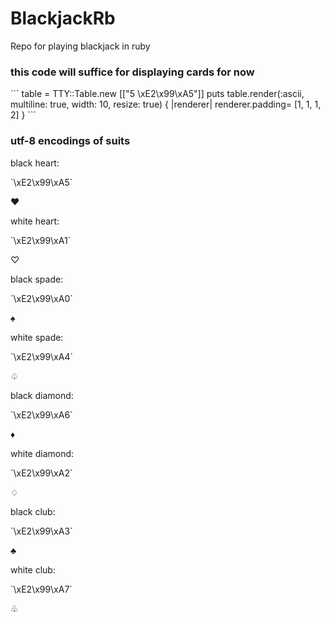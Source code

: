 BlackjackRb
===========

Repo for playing blackjack in ruby

<h3>this code will suffice for displaying cards for now</h3>
```
table = TTY::Table.new [["5 \xE2\x99\xA5"]]
puts table.render(:ascii, multiline: true, width: 10, resize: true) { |renderer| renderer.padding= [1, 1, 1, 2] }
```

<h3>utf-8 encodings of suits</h3>

<p>black heart:</p>
`\xE2\x99\xA5`
<br>
<p>&#9829;</p>

<p>white heart:</p>
`\xE2\x99\xA1`
<br>
<p>&#9825;</p>

<p>
black spade:</p>
`\xE2\x99\xA0`
<br>
<p>&#9824;</p>

<p>white spade:</p>
`\xE2\x99\xA4`
<br>
<p>&#9828;</p>

<p>black diamond:</p>
`\xE2\x99\xA6`
<br>
<p>&#9830;</p>

<p>white diamond:</p>
`\xE2\x99\xA2`
<br>
<p>&#9826;</p>

<p>black club:</p>
`\xE2\x99\xA3`
<br>
<p>&#9827;</p>

<p>white club:</p>
`\xE2\x99\xA7`
<br>
<p>&#9831;</p>
